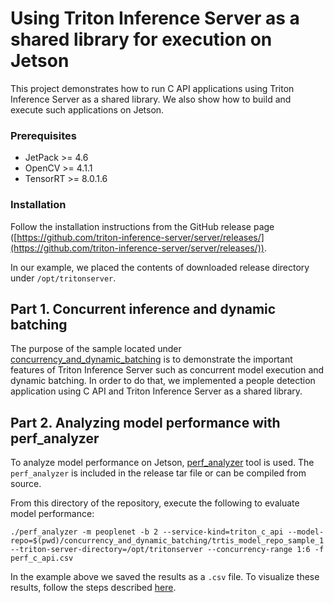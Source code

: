 <!--
# Copyright (c) 2021, NVIDIA CORPORATION & AFFILIATES. All rights reserved.
#
# Redistribution and use in source and binary forms, with or without
# modification, are permitted provided that the following conditions
# are met:
#  * Redistributions of source code must retain the above copyright
#    notice, this list of conditions and the following disclaimer.
#  * Redistributions in binary form must reproduce the above copyright
#    notice, this list of conditions and the following disclaimer in the
#    documentation and/or other materials provided with the distribution.
#  * Neither the name of NVIDIA CORPORATION nor the names of its
#    contributors may be used to endorse or promote products derived
#    from this software without specific prior written permission.
#
# THIS SOFTWARE IS PROVIDED BY THE COPYRIGHT HOLDERS ``AS IS'' AND ANY
# EXPRESS OR IMPLIED WARRANTIES, INCLUDING, BUT NOT LIMITED TO, THE
# IMPLIED WARRANTIES OF MERCHANTABILITY AND FITNESS FOR A PARTICULAR
# PURPOSE ARE DISCLAIMED.  IN NO EVENT SHALL THE COPYRIGHT OWNER OR
# CONTRIBUTORS BE LIABLE FOR ANY DIRECT, INDIRECT, INCIDENTAL, SPECIAL,
# EXEMPLARY, OR CONSEQUENTIAL DAMAGES (INCLUDING, BUT NOT LIMITED TO,
# PROCUREMENT OF SUBSTITUTE GOODS OR SERVICES; LOSS OF USE, DATA, OR
# PROFITS; OR BUSINESS INTERRUPTION) HOWEVER CAUSED AND ON ANY THEORY
# OF LIABILITY, WHETHER IN CONTRACT, STRICT LIABILITY, OR TORT
# (INCLUDING NEGLIGENCE OR OTHERWISE) ARISING IN ANY WAY OUT OF THE USE
# OF THIS SOFTWARE, EVEN IF ADVISED OF THE POSSIBILITY OF SUCH DAMAGE.
-->

# Using Triton Inference Server as a shared library for execution on Jetson

This project demonstrates how to run C API applications using Triton Inference Server as a shared library. We also show how to build and execute such applications on Jetson.

### Prerequisites

* JetPack >= 4.6
* OpenCV >= 4.1.1
* TensorRT >= 8.0.1.6

### Installation

Follow the installation instructions from the GitHub release page ([https://github.com/triton-inference-server/server/releases/](https://github.com/triton-inference-server/server/releases/)).

In our example, we placed the contents of downloaded release directory under `/opt/tritonserver`.

## Part 1. Concurrent inference and dynamic batching

The purpose of the sample located under [concurrency_and_dynamic_batching](concurrency_and_dynamic_batching)
is to demonstrate the important features of Triton Inference Server such as concurrent model execution and
dynamic batching. In order to do that, we implemented a people detection application using C API and Triton
Inference Server as a shared library.

## Part 2. Analyzing model performance with perf_analyzer

To analyze model performance on Jetson, [perf_analyzer](https://github.com/triton-inference-server/server/blob/main/docs/perf_analyzer.md) tool is used. The `perf_analyzer` is included in the release tar file or can be compiled from source.

From this directory of the repository, execute the following to evaluate model performance:

```shell
./perf_analyzer -m peoplenet -b 2 --service-kind=triton_c_api --model-repo=$(pwd)/concurrency_and_dynamic_batching/trtis_model_repo_sample_1 --triton-server-directory=/opt/tritonserver --concurrency-range 1:6 -f perf_c_api.csv
```

In the example above we saved the results as a `.csv` file. To visualize these results, follow the steps described [here](https://github.com/triton-inference-server/server/blob/main/docs/perf_analyzer.md#visualizing-latency-vs-throughput).

